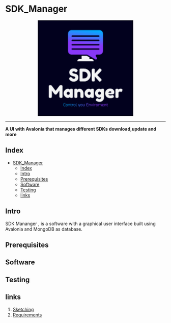 # SDK_Manager


<p align ="center">
<img src="./Documents/images/Logo.png" alt="drawing" width="300">
</p>

-------------------------------

**A UI with Avalonia that manages different SDKs download,update and more**

## Index 
- [SDK\_Manager](#sdk_manager)
  - [Index](#index)
  - [Intro](#intro)
  - [Prerequisites](#prerequisites)
  - [Software](#software)
  - [Testing](#testing)
  - [links](#links)


## Intro

SDK Mananger , is a software with a graphical user interface built using Avalonia and MongoDB as database.

## Prerequisites

## Software

## Testing

## links 

1. [Sketching](/Documents/Sketching.md)
2. [Requirements](/Documents/Requirements.md)